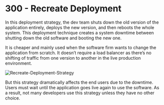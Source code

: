 # 300 - Recreate Deployment

In this deployment strategy, the dev team shuts down the old version of the application entirely, deploys the new version, and then reboots the whole system. This deployment technique creates a system downtime between shutting down the old software and booting the new one.

It is cheaper and mainly used when the software firm wants to change the application from scratch. It doesn’t require a load balancer as there’s no shifting of traffic from one version to another in the live production environment.

![Recreate-Deployment-Strategy](https://user-images.githubusercontent.com/1499433/177113869-d7f6feca-ec69-4d09-b0c2-ff3d697c76e5.png)

But this strategy dramatically affects the end users due to the downtime. Users must wait until the application goes live again to use the software. As a result, not many developers use this strategy unless they have no other choice.
